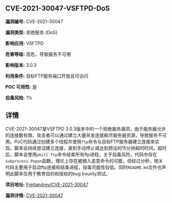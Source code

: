 ## CVE-2021-30047-VSFTPD-DoS

**漏洞编号:** CVE-2021-30047

**漏洞类型:** 拒绝服务 (DoS)

**影响应用:** VSFTPD

**危害等级:** 高危，导致服务不可用

**影响版本:** 3.0.3

**利用条件:** 目标FTP服务端口开放且可访问

**POC 可用性:** 是

**投毒风险:** 1%

## 详情

CVE-2021-30047是VSFTPD 3.0.3版本中的一个拒绝服务漏洞，由于服务器允许的连接数有限，攻击者可以通过建立大量并发连接耗尽服务器资源，导致服务不可用。PoC代码通过创建多个线程并使用`ftp`命令与目标FTP服务器建立连接来实现。脚本会持续尝试建立连接，直到手动停止或达到预设的15分钟超时时间。超时后，脚本会使用`pkill ftp`命令结束所有ftp进程。关于投毒风险，代码中存在`subprocess.Popen`函数，理论上存在被植入恶意命令的可能，但经过分析，相关代码主要用于启动ftp连接和结束进程，投毒可能性较低。同时`README.md`文件也声明此脚本仅用于教育目的和授权的bug bounty测试。

**项目地址:** [Freitandrey/CVE-2021-30047](https://github.com/Freitandrey/CVE-2021-30047)

**漏洞详情:** [CVE-2021-30047](https://nvd.nist.gov/vuln/detail/CVE-2021-30047)